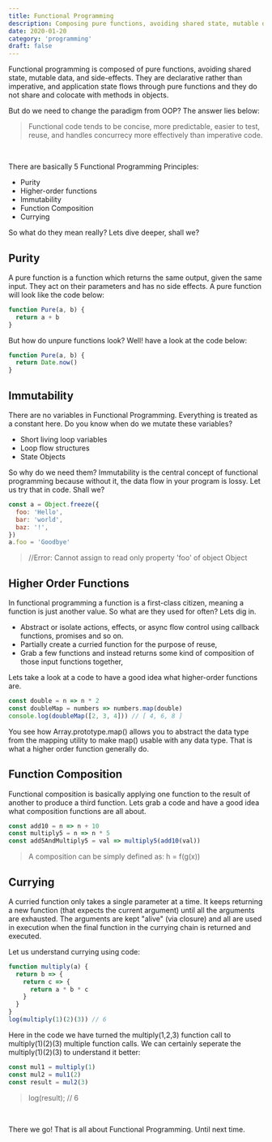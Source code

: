 ```yaml
---
title: Functional Programming
description: Composing pure functions, avoiding shared state, mutable data...
date: 2020-01-20
category: 'programming'
draft: false
---
```


Functional programming is composed of pure functions, avoiding shared state, mutable data, and side-effects. They are declarative rather than imperative, and application state flows through pure functions and they do not share and colocate with methods in objects.

But do we need to change the paradigm from OOP? The answer lies below:

> Functional code tends to be concise, more predictable, easier to test, reuse, and handles concurrecy more effectively than imperative code.

<br/>

There are basically 5 Functional Programming Principles:

- Purity
- Higher-order functions
- Immutability
- Function Composition
- Currying

So what do they mean really? Lets dive deeper, shall we?

## Purity

A pure function is a function which returns the same output, given the same input. They act on their parameters and has no side effects. A pure function will look like the code below:

```javascript
function Pure(a, b) {
  return a + b
}
```

But how do unpure functions look? Well! have a look at the code below:

```javascript
function Pure(a, b) {
  return Date.now()
}
```

## Immutability

There are no variables in Functional Programming. Everything is treated as a constant here. Do you know when do we mutate these variables?

- Short living loop variables
- Loop flow structures
- State Objects

So why do we need them? Immutability is the central concept of functional programming because without it, the data flow in your program is lossy. Let us try that in code. Shall we?

```javascript
const a = Object.freeze({
  foo: 'Hello',
  bar: 'world',
  baz: '!',
})
a.foo = 'Goodbye'
```

> //Error: Cannot assign to read only property 'foo' of object Object

## Higher Order Functions

In functional programming a function is a first-class citizen, meaning a function is just another value. So what are they used for often? Lets dig in.

- Abstract or isolate actions, effects, or async flow control using callback functions, promises and so on.
- Partially create a curried function for the purpose of reuse,
- Grab a few functions and instead returns some kind of composition of those input functions together,

Lets take a look at a code to have a good idea what higher-order functions are.

```javascript
const double = n => n * 2
const doubleMap = numbers => numbers.map(double)
console.log(doubleMap([2, 3, 4])) // [ 4, 6, 8 ]
```

You see how Array.prototype.map() allows you to abstract the data type from the mapping utility to make map() usable with any data type. That is what a higher order function generally do.

## Function Composition

Functional composition is basically applying one function to the result of another to produce a third function. Lets grab a code and have a good idea what composition functions are all about.

```javascript
const add10 = n => n + 10
const multiply5 = n => n * 5
const add5AndMultiply5 = val => multiply5(add10(val))
```

> A composition can be simply defined as: h = f(g(x))

## Currying

A curried function only takes a single parameter at a time. It keeps returning a new function (that expects the current argument) until all the arguments are exhausted. The arguments are kept "alive" (via closure) and all are used in execution when the final function in the currying chain is returned and executed.

Let us understand currying using code:

```javascript
function multiply(a) {
  return b => {
    return c => {
      return a * b * c
    }
  }
}
log(multiply(1)(2)(3)) // 6
```

Here in the code we have turned the multiply(1,2,3) function call to multiply(1)(2)(3) multiple function calls. We can certainly seperate the multiply(1)(2)(3) to understand it better:

```javascript
const mul1 = multiply(1)
const mul2 = mul1(2)
const result = mul2(3)
```

> log(result); // 6

<br/>

There we go! That is all about Functional Programming. Until next time.
